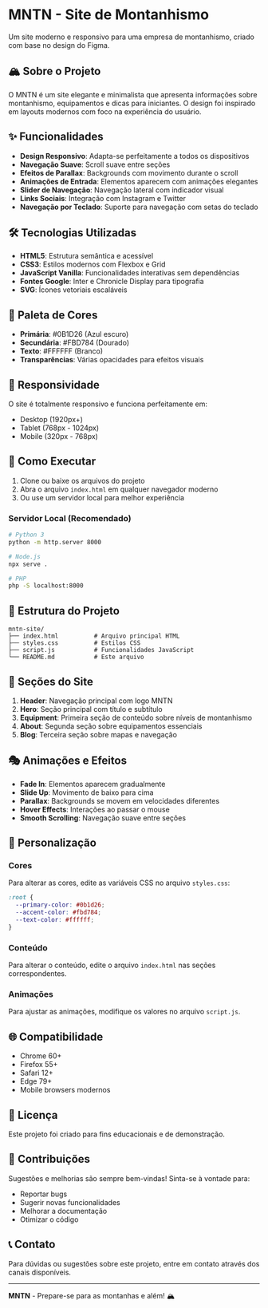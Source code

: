 # MNTN - Site de Montanhismo

Um site moderno e responsivo para uma empresa de montanhismo, criado com base no design do Figma.

## 🏔️ Sobre o Projeto

O MNTN é um site elegante e minimalista que apresenta informações sobre montanhismo, equipamentos e dicas para iniciantes. O design foi inspirado em layouts modernos com foco na experiência do usuário.

## ✨ Funcionalidades

- **Design Responsivo**: Adapta-se perfeitamente a todos os dispositivos
- **Navegação Suave**: Scroll suave entre seções
- **Efeitos de Parallax**: Backgrounds com movimento durante o scroll
- **Animações de Entrada**: Elementos aparecem com animações elegantes
- **Slider de Navegação**: Navegação lateral com indicador visual
- **Links Sociais**: Integração com Instagram e Twitter
- **Navegação por Teclado**: Suporte para navegação com setas do teclado

## 🛠️ Tecnologias Utilizadas

- **HTML5**: Estrutura semântica e acessível
- **CSS3**: Estilos modernos com Flexbox e Grid
- **JavaScript Vanilla**: Funcionalidades interativas sem dependências
- **Fontes Google**: Inter e Chronicle Display para tipografia
- **SVG**: Ícones vetoriais escaláveis

## 🎨 Paleta de Cores

- **Primária**: #0B1D26 (Azul escuro)
- **Secundária**: #FBD784 (Dourado)
- **Texto**: #FFFFFF (Branco)
- **Transparências**: Várias opacidades para efeitos visuais

## 📱 Responsividade

O site é totalmente responsivo e funciona perfeitamente em:

- Desktop (1920px+)
- Tablet (768px - 1024px)
- Mobile (320px - 768px)

## 🚀 Como Executar

1. Clone ou baixe os arquivos do projeto
2. Abra o arquivo `index.html` em qualquer navegador moderno
3. Ou use um servidor local para melhor experiência

### Servidor Local (Recomendado)

```bash
# Python 3
python -m http.server 8000

# Node.js
npx serve .

# PHP
php -S localhost:8000
```

## 📁 Estrutura do Projeto

```
mntn-site/
├── index.html          # Arquivo principal HTML
├── styles.css          # Estilos CSS
├── script.js           # Funcionalidades JavaScript
└── README.md           # Este arquivo
```

## 🎯 Seções do Site

1. **Header**: Navegação principal com logo MNTN
2. **Hero**: Seção principal com título e subtítulo
3. **Equipment**: Primeira seção de conteúdo sobre níveis de montanhismo
4. **About**: Segunda seção sobre equipamentos essenciais
5. **Blog**: Terceira seção sobre mapas e navegação

## 🎭 Animações e Efeitos

- **Fade In**: Elementos aparecem gradualmente
- **Slide Up**: Movimento de baixo para cima
- **Parallax**: Backgrounds se movem em velocidades diferentes
- **Hover Effects**: Interações ao passar o mouse
- **Smooth Scrolling**: Navegação suave entre seções

## 🔧 Personalização

### Cores

Para alterar as cores, edite as variáveis CSS no arquivo `styles.css`:

```css
:root {
  --primary-color: #0b1d26;
  --accent-color: #fbd784;
  --text-color: #ffffff;
}
```

### Conteúdo

Para alterar o conteúdo, edite o arquivo `index.html` nas seções correspondentes.

### Animações

Para ajustar as animações, modifique os valores no arquivo `script.js`.

## 🌐 Compatibilidade

- Chrome 60+
- Firefox 55+
- Safari 12+
- Edge 79+
- Mobile browsers modernos

## 📝 Licença

Este projeto foi criado para fins educacionais e de demonstração.

## 🤝 Contribuições

Sugestões e melhorias são sempre bem-vindas! Sinta-se à vontade para:

- Reportar bugs
- Sugerir novas funcionalidades
- Melhorar a documentação
- Otimizar o código

## 📞 Contato

Para dúvidas ou sugestões sobre este projeto, entre em contato através dos canais disponíveis.

---

**MNTN** - Prepare-se para as montanhas e além! 🏔️
